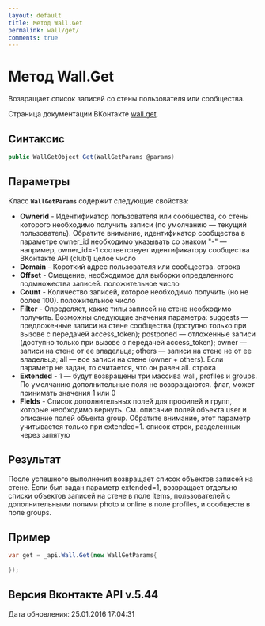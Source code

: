 ```yaml
---
layout: default
title: Метод Wall.Get
permalink: wall/get/
comments: true
---
```

# Метод Wall.Get
Возвращает список записей со стены пользователя или сообщества.

Страница документации ВКонтакте [wall.get](https://vk.com/dev/wall.get).

## Синтаксис
``` csharp
public WallGetObject Get(WallGetParams @params)
```

## Параметры
Класс **`WallGetParams`** содержит следующие свойства:

+ **OwnerId** - Идентификатор пользователя или сообщества, со стены которого необходимо получить записи (по умолчанию — текущий пользователь). Обратите внимание, идентификатор сообщества в параметре owner_id необходимо указывать со знаком "-" — например, owner_id=-1 соответствует идентификатору сообщества ВКонтакте API (club1)  целое число
+ **Domain** - Короткий адрес пользователя или сообщества. строка
+ **Offset** - Смещение, необходимое для выборки определенного подмножества записей. положительное число
+ **Count** - Количество записей, которое необходимо получить (но не более 100). положительное число
+ **Filter** - Определяет, какие типы записей на стене необходимо получить. Возможны следующие значения параметра: suggests — предложенные записи на стене сообщества (доступно только при вызове с передачей access_token);
postponed — отложенные записи (доступно только при вызове с передачей access_token);
owner — записи на стене от ее владельца;
others — записи на стене не от ее владельца;
all — все записи на стене (owner + others). 
Если параметр не задан, то считается, что он равен all. строка
+ **Extended** - 1 — будут возвращены три массива wall, profiles и groups. По умолчанию дополнительные поля не возвращаются. флаг, может принимать значения 1 или 0
+ **Fields** - Список дополнительных полей для профилей и  групп, которые необходимо вернуть. См. описание полей объекта user и описание полей объекта group. 
Обратите внимание, этот параметр учитывается только при extended=1. список строк, разделенных через запятую

## Результат
После успешного выполнения возвращает список объектов записей на стене. 
Если был задан параметр extended=1, возвращает отдельно списки объектов записей на стене в поле items, пользователей с дополнительными полями photo и online в поле profiles, и сообществ в поле groups.

## Пример
``` csharp
var get = _api.Wall.Get(new WallGetParams{
	
});
```

## Версия Вконтакте API v.5.44
Дата обновления: 25.01.2016 17:04:31
